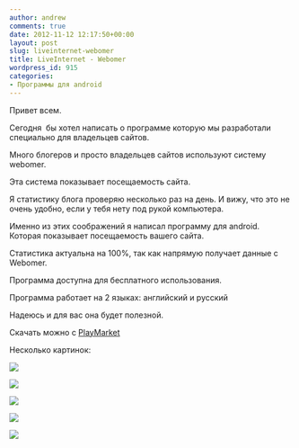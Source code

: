 ```yaml
---
author: andrew
comments: true
date: 2012-11-12 12:17:50+00:00
layout: post
slug: liveinternet-webomer
title: LiveInternet - Webomer
wordpress_id: 915
categories:
- Программы для android
---
```


Привет всем.





Сегодня  бы хотел написать о программе которую мы разработали специально для владельцев сайтов.





Много блогеров и просто владельцев сайтов используют систему webomer.





Эта система показывает посещаемость сайта.


 <!-- more -->


Я статистику блога проверяю несколько раз на день. И вижу, что это не очень удобно, если у тебя нету под рукой компьютера.





Именно из этих соображений я написал программу для android. Которая показывает посещаемость вашего сайта.





Статистика актуальна на 100%, так как напрямую получает данные с Webomer.





Программа доступна для бесплатного использования.





Программа работает на 2 языках: английский и русский





Надеюсь и для вас она будет полезной.





Скачать можно с [PlayMarket](https://play.google.com/store/apps/details?id=com.android_helper.liveinternet)





Несколько картинок:





![](http://android-helper.com.ua/images/uploads/2012/11/device-2012-11-11-154104.png)





![](http://android-helper.com.ua/images/uploads/2012/11/device-2012-11-11-154227.png)



![](http://android-helper.com.ua/images/uploads/2012/11/device-2012-11-11-154256.png)


![](http://android-helper.com.ua/images/uploads/2012/11/device-2012-11-11-154525.png)



![](http://android-helper.com.ua/images/uploads/2012/11/device-2012-11-11-154632.png)